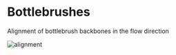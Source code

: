 # Bottlebrushes

Alignment of bottlebrush backbones in the flow direction

![alignment](https://user-images.githubusercontent.com/19888110/167401381-72846169-a8ad-46aa-b218-0edd6e2c8570.gif)
